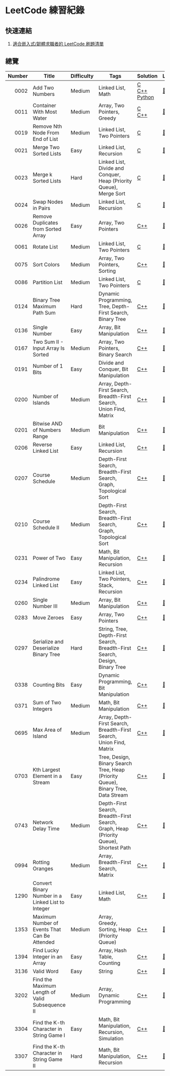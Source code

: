 # LeetCode 練習紀錄

## 快速連結

1. [適合嵌入式/韌體求職者的 LeetCode 刷題清單](./Notes/suggest_problems_for%20embedded.md)

## 總覽

| Number | Title | Difficulty | Tags | Solution | Link |
|-------:|-------|------------|------|----------|------|
| 0002 | Add Two Numbers | Medium | Linked List, Math | [C](/source/0002_Add_Two_Numbers.c)<br>[C++](/source/0002_Add_Two_Numbers.cc)<br>[Python](/source/0002_Add_Two_Numbers.py) | [🔗](https://leetcode.com/problems/add-two-numbers/) |
| 0011 | Container With Most Water | Medium | Array, Two Pointers, Greedy | [C](/source/0011_Container_With_Most_Water.c)<br>[C++](/source/0011_Container_With_Most_Water.cc) | [🔗](https://leetcode.com/problems/container-with-most-water/) |
| 0019 | Remove Nth Node From End of List | Medium | Linked List, Two Pointers | [C](/source/0019_Remove_Nth_Node_From_End_of_List.c) | [🔗](https://leetcode.com/problems/remove-nth-node-from-end-of-list/) |
| 0021 | Merge Two Sorted Lists | Easy | Linked List, Recursion | [C](/source/0021_Merge_Two_Sorted_Lists.c) | [🔗](https://leetcode.com/problems/merge-two-sorted-lists/) |
| 0023 | Merge k Sorted Lists | Hard | Linked List, Divide and Conquer, Heap (Priority Queue), Merge Sort | [C](/source/0023_Merge_k_Sorted_Lists.c) | [🔗](https://leetcode.com/problems/merge-k-sorted-lists/) |
| 0024 | Swap Nodes in Pairs | Medium | Linked List, Recursion | [C](/source/0024_Swap_Nodes_in_Pairs.c) | [🔗](https://leetcode.com/problems/swap-nodes-in-pairs/) |
| 0026 | Remove Duplicates from Sorted Array | Easy | Array, Two Pointers | [C++](/source/0026_Remove_Duplicates_from_Sorted_Array.cc) | [🔗](https://leetcode.com/problems/remove-duplicates-from-sorted-array/) |
| 0061 | Rotate List | Medium | Linked List, Two Pointers | [C](/source/0061_Rotate_List.c) | [🔗](https://leetcode.com/problems/rotate-list/) |
| 0075 | Sort Colors | Medium | Array, Two Pointers, Sorting | [C++](/source/0075_Sort_Colors.cc) | [🔗](https://leetcode.com/problems/sort-colors/) |
| 0086 | Partition List | Medium | Linked List, Two Pointers | [C](/source/0086_Partition_List.c) | [🔗](https://leetcode.com/problems/partition-list/) |
| 0124 | Binary Tree Maximum Path Sum | Hard | Dynamic Programming, Tree, Depth-First Search, Binary Tree | [C++](/source/0124_Binary_Tree_Maximum_Path_Sum.cc) | [🔗](https://leetcode.com/problems/binary-tree-maximum-path-sum/) |
| 0136 | Single Number | Easy | Array, Bit Manipulation | [C++](/source/0136_Single_Number.cc) | [🔗](https://leetcode.com/problems/single-number/) |
| 0167 | Two Sum II - Input Array Is Sorted | Medium | Array, Two Pointers, Binary Search | [C++](/source/0167_Two_Sum_II_Input_Array_is_Sorted.cc) | [🔗](https://leetcode.com/problems/two-sum-ii-input-array-is-sorted/) |
| 0191 | Number of 1 Bits | Easy | Divide and Conquer, Bit Manipulation | [C++](/source/0191_Number_of_1_Bits.cc) | [🔗](https://leetcode.com/problems/number-of-1-bits/) |
| 0200 | Number of Islands | Medium | Array, Depth-First Search, Breadth-First Search, Union Find, Matrix | [C++](/source/0200_Number_of_Islands.cc) | [🔗](https://leetcode.com/problems/number-of-islands/) |
| 0201 | Bitwise AND of Numbers Range | Medium | Bit Manipulation | [C++](/source/0201_Bitwise_AND_of_Numbers_Range.cc) | [🔗](https://leetcode.com/problems/bitwise-and-of-numbers-range/) |
| 0206 | Reverse Linked List | Easy | Linked List, Recursion | [C++](/source/0206_Reverse_Linked_List.cc) | [🔗](https://leetcode.com/problems/reverse-linked-list/) |
| 0207 | Course Schedule | Medium | Depth-First Search, Breadth-First Search, Graph, Topological Sort | [C++](/source/0207_Course_Schedule.cc) | [🔗](https://leetcode.com/problems/course-schedule/) |
| 0210 | Course Schedule II | Medium | Depth-First Search, Breadth-First Search, Graph, Topological Sort | [C++](/source/0210_Course_Schedule_II.cc) | [🔗](https://leetcode.com/problems/course-schedule-ii/) |
| 0231 | Power of Two | Easy | Math, Bit Manipulation, Recursion | [C++](/source/0231_Power_of_Two.cc) | [🔗](https://leetcode.com/problems/power-of-two/) |
| 0234 | Palindrome Linked List | Easy | Linked List, Two Pointers, Stack, Recursion | [C++](/source/0234_Palindrome_Linked_list.cc) | [🔗](https://leetcode.com/problems/palindrome-linked-list/) |
| 0260 | Single Number III | Medium | Array, Bit Manipulation | [C++](/source/0260_Single_Number_III.cc) | [🔗](https://leetcode.com/problems/single-number-iii/) |
| 0283 | Move Zeroes | Easy | Array, Two Pointers | [C++](/source/0283_Move_Zeroes.cc) | [🔗](https://leetcode.com/problems/move-zeroes/) |
| 0297 | Serialize and Deserialize Binary Tree | Hard | String, Tree, Depth-First Search, Breadth-First Search, Design, Binary Tree | [C++](/source/0297_Serialize_and_Deserialize_Binary_Tree.cc) | [🔗](https://leetcode.com/problems/serialize-and-deserialize-binary-tree/) |
| 0338 | Counting Bits | Easy | Dynamic Programming, Bit Manipulation | [C++](/source/0338_Counting_Bits.cc) | [🔗](https://leetcode.com/problems/counting-bits/) |
| 0371 | Sum of Two Integers | Medium | Math, Bit Manipulation | [C++](/source/0371_Sum_of_Two_Integers.cc) | [🔗](https://leetcode.com/problems/sum-of-two-integers/) |
| 0695 | Max Area of Island | Medium | Array, Depth-First Search, Breadth-First Search, Union Find, Matrix | [C++](/source/0695_Max_Area_of_Island.cc) | [🔗](https://leetcode.com/problems/max-area-of-island/) |
| 0703 | Kth Largest Element in a Stream | Easy | Tree, Design, Binary Search Tree, Heap (Priority Queue), Binary Tree, Data Stream | [C++](/source/0703_Kth_Largest_Element_in_a_Stream.cc) | [🔗](https://leetcode.com/problems/kth-largest-element-in-a-stream/) |
| 0743 | Network Delay Time | Medium | Depth-First Search, Breadth-First Search, Graph, Heap (Priority Queue), Shortest Path | [C++](/source/0743_Network_Delay_Time.cc) | [🔗](https://leetcode.com/problems/network-delay-time/) |
| 0994 | Rotting Oranges | Medium | Array, Breadth-First Search, Matrix | [C++](/source/0994_Rotting_Oranges.cc) | [🔗](https://leetcode.com/problems/rotting-oranges/) |
| 1290 | Convert Binary Number in a Linked List to Integer | Easy | Linked List, Math | [C++](/source/1290_Convert_Binary_Number_in_a_Linked_List_to_Integer.cc) | [🔗](https://leetcode.com/problems/convert-binary-number-in-a-linked-list-to-integer/) |
| 1353 | Maximum Number of Events That Can Be Attended | Medium | Array, Greedy, Sorting, Heap (Priority Queue) | [C++](/source/1353_Maximum_Number_of_Events_That_Can_Be_Attended.cc) | [🔗](https://leetcode.com/problems/maximum-number-of-events-that-can-be-attended/) |
| 1394 | Find Lucky Integer in an Array | Easy | Array, Hash Table, Counting | [C++](/source/1394_Find_Lucky_Integer_in_an_Array.cc) | [🔗](https://leetcode.com/problems/find-lucky-integer-in-an-array/) |
| 3136 | Valid Word | Easy | String | [C++](/source/3136_Valid_Word.cc) | [🔗](https://leetcode.com/problems/valid-word/) |
| 3202 | Find the Maximum Length of Valid Subsequence II | Medium | Array, Dynamic Programming | [C++](/source/3202_Find_the_Maximum_Length_of_Valid_Subsequence_II.cc) | [🔗](https://leetcode.com/problems/find-the-maximum-length-of-valid-subsequence-ii/) |
| 3304 | Find the K-th Character in String Game I | Easy | Math, Bit Manipulation, Recursion, Simulation | [C++](/source/3304_Find_the_K-th_Character_in_String_Game_I.cc) | [🔗](https://leetcode.com/problems/find-the-k-th-character-in-string-game-i/) |
| 3307 | Find the K-th Character in String Game II | Hard | Math, Bit Manipulation, Recursion | [C++](/source/3307_Find_the_K-th_Character_in_String_Game_II.cc) | [🔗](https://leetcode.com/problems/find-the-k-th-character-in-string-game-ii/) |

